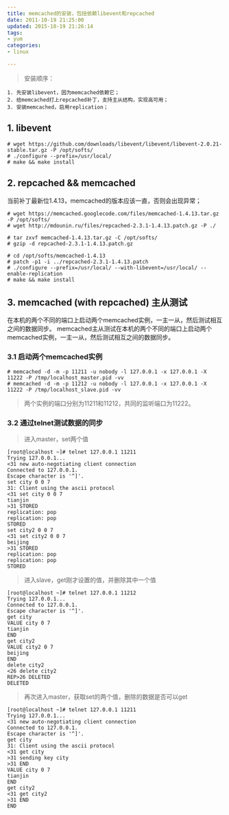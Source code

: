 ```yaml
---
title: memcached的安装，包括依赖libevent和repcached
date: 2011-10-19 21:25:00
updated: 2015-10-19 21:26:14
tags: 
- yum
categories: 
- linux

---
```

> 安装顺序：

	1. 先安装libevent，因为memcached依赖它；
	2. 给memcached打上repcached补丁，支持主从结构，实现高可用；
	3. 安装memcached，启用replication；

	
## 1. libevent
	
	# wget https://github.com/downloads/libevent/libevent/libevent-2.0.21-stable.tar.gz -P /opt/softs/
	# ./configure --prefix=/usr/local/
	# make && make install


## 2. repcached && memcached

当前补丁最新位1.4.13，memcached的版本应该一直，否则会出现异常；

	# wget https://memcached.googlecode.com/files/memcached-1.4.13.tar.gz -P /opt/softs/
	# wget http://mdounin.ru/files/repcached-2.3.1-1.4.13.patch.gz -P ./

	# tar zxvf memcached-1.4.13.tar.gz -C /opt/softs/
	# gzip -d repcached-2.3.1-1.4.13.patch.gz

	# cd /opt/softs/memcached-1.4.13
	# patch -p1 -i ../repcached-2.3.1-1.4.13.patch
	# ./configure --prefix=/usr/local/ --with-libevent=/usr/local/ --enable-replication
	# make && make install


## 3. memcached (with repcached) 主从测试

在本机的两个不同的端口上启动两个memcached实例，一主一从，然后测试相互之间的数据同步。
memcached主从测试在本机的两个不同的端口上启动两个memcached实例，一主一从，然后测试相互之间的数据同步。

### 3.1 启动两个memcached实例

	# memcached -d -m -p 11211 -u nobody -l 127.0.0.1 -x 127.0.0.1 -X 11222 -P /tmp/localhost_master.pid -vv
	# memcached -d -m -p 11212 -u nobody -l 127.0.0.1 -x 127.0.0.1 -X 11222 -P /tmp/localhost_slave.pid -vv

> 两个实例的端口分别为11211和11212，共同的监听端口为11222。

### 3.2 通过telnet测试数据的同步

> 进入master，set两个值

	[root@localhost ~]# telnet 127.0.0.1 11211
	Trying 127.0.0.1...
	<31 new auto-negotiating client connection
	Connected to 127.0.0.1.
	Escape character is '^]'.
	set city 0 0 7
	31: Client using the ascii protocol
	<31 set city 0 0 7
	tianjin
	>31 STORED
	replication: pop
	replication: pop
	STORED
	set city2 0 0 7
	<31 set city2 0 0 7
	beijing
	>31 STORED
	replication: pop
	replication: pop
	STORED	


<!--more-->


> 进入slave，get刚才设置的值，并删除其中一个值

	[root@localhost ~]# telnet 127.0.0.1 11212
	Trying 127.0.0.1...
	Connected to 127.0.0.1.
	Escape character is '^]'.
	get city
	VALUE city 0 7
	tianjin
	END
	get city2
	VALUE city2 0 7
	beijing
	END
	delete city2
	<26 delete city2
	REP>26 DELETED
	DELETED

> 再次进入master，获取set的两个值，删除的数据是否可以get

	[root@localhost ~]# telnet 127.0.0.1 11211
	Trying 127.0.0.1...
	<31 new auto-negotiating client connection
	Connected to 127.0.0.1.
	Escape character is '^]'.
	get city
	31: Client using the ascii protocol
	<31 get city
	>31 sending key city
	>31 END
	VALUE city 0 7
	tianjin
	END
	get city2
	<31 get city2
	>31 END
	END
